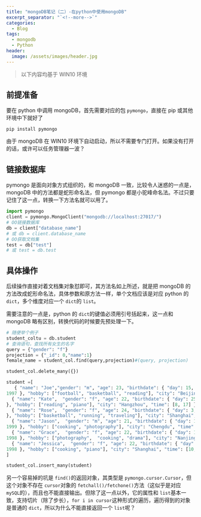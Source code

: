 ```yaml
---
title: "mongoDB笔记（二）-在python中使用mongoDB"
excerpt_separator: "`<!--more-->`"
categories:
  - Blog
tags:
  - mongodb
  - Python
header:
  image: /assets/images/header.jpg
---
```


> 以下内容均基于 WIN10 环境

## 前提准备

要在 python 中调用 mongoDB，首先需要对应的包 `pymongo`，直接在 pip 或其他环境中下就好了

`pip install pymongo`

由于 mongoDB 在 WIN10 环境下自动启动，所以不需要专门打开。如果没有打开的话，或许可以任务管理器一波？

## 链接数据库

pymongo 是面向对象方式组织的，和 mongoDB 一致，比较令人迷惑的一点是，mongoDB 中的方法都是蛇形命名法，但 pymongo 都是小驼峰命名法。不过只要记住了这一点，转换一下方法名就可以用了。

```python
import pymongo
client = pymongo.MongoClient("mongodb://localhost:27017/")
# OO链接数据库
db = client["database_name"]
# 或 db = client.database_name
# OO获取文档集
test = db["test"]
# 或 test = db.test
```

## 具体操作

后续操作直接对着文档集对象怼即可，其方法名如上所述，就是把 mongoDB 的方法改成蛇形命名法，具体参数和原方法一样，单个文档应该是对应 python 的 `dict`，多个维度对应一个 `dict`的 `list`。

需要注意的一点是，python 的 `dict`的键值必须用引号括起来，这一点和 mongoDB 略有区别，转换代码的时候要先预处理一下。

```python
# 随便举个例子
student_coltu = db.student
# 查询语句，查找所有女生的名字
query = {"gender": "f"}
projection = {"_id": 0,"name":1}
female_name = student_col.find(query,projection)#(query, projection)

student_col.delete_many({})

student =[
   { "name": "Joe","gender": "m", "age": 23, "birthdate": { "day": 15, "month": 3, "year":
1997 }, "hobby": ["football", "basketball", "reading"], "city": "Beijing", "time": [9, 18] },
  { "name": "Kate",  "gender": "f", "age": 22, "birthdate": { "day": 25, "month": 7, "year": 1998
}, "hobby": ["reading", "piano"], "city": "Hangzhou", "time": [8, 17] },
  { "name": "Rose",  "gender": "f", "age": 24, "birthdate": { "day": 3, "month": 3, "year": 1996
}, "hobby": ["basketball", "running", "traveling"], "city": "Shanghai", "time": [9, 19] },
  { "name": "Jason",  "gender": "m", "age": 21, "birthdate": { "day": 17, "month": 12, "year":
1999 }, "hobby": ["cooking", "photography"], "city": "Chengdu", "time": [8, 20] },
  { "name": "Grace",  "gender": "f", "age": 22, "birthdate": { "day": 10, "month": 6, "year":
1998 }, "hobby": ["photography",  "cooking", "drama"], "city": "Nanjing", "time": [9, 18] },
  { "name": "Jessica",  "gender": "f", "age": 22, "birthdate": { "day": 21, "month": 3, "year":
1998 }, "hobby": ["cooking", "piano"], "city": "Shanghai", "time": [10, 19] }
]

student_col.insert_many(student)
```

另一个容易掉的坑是 `find()`的返回对象，其类型是 `pymongo.cursor.Cursor`，但这个对象不存在 `cursor`对象的 `fetchall()/fetchone()`方法（这似乎是对应 `mySQL`的），而且也不能直接输出。但除了这一点以外，它的属性和 `list`基本一致，支持切片（除了步长），`for i in cursor`这种形式的遍历，遍历得到的对象是普通的 `dict`，所以为什么不能直接返回一个 `list`呢？
